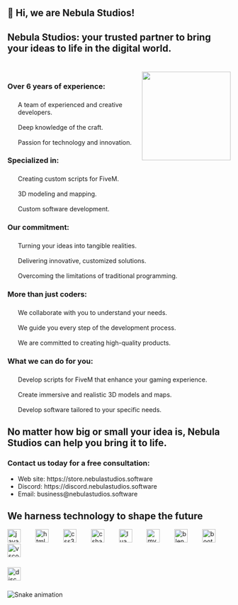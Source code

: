 <h2 align="left">🚀 Hi, we are Nebula Studios!</h2>

###

<h2 align="left">Nebula Studios: your trusted partner to bring your ideas to life in the digital world.</h2>

###

<br clear="both">

<img align="right" height="200" src="https://media.discordapp.net/attachments/1175337548160192553/1216960969729773618/base-light.png?ex=66024a39&is=65efd539&hm=50502d8821e3c10ae8af1594ed9e169badf7f6cabd8c6cea18d83e1c04238f5f&=&quality=lossless"  />

###

<h3 align="left">Over 6 years of experience:</h3>

###

<ul align="left">A team of experienced and creative developers.<br><br>Deep knowledge of the craft.<br><br>Passion for technology and innovation.</ul>

###

<h3 align="left">Specialized in:</h3>

###

<ul align="left">Creating custom scripts for FiveM.<br><br>3D modeling and mapping.<br><br>Custom software development.</ul>

###

<h3 align="left">Our commitment:</h3>

###

<ul align="left">Turning your ideas into tangible realities.<br><br>
Delivering innovative, customized solutions.<br><br>
Overcoming the limitations of traditional programming.
</ul>

###

<h3 align="left">More than just coders:</h3>

###

<ul align="left">We collaborate with you to understand your needs.<br><br>
We guide you every step of the development process.<br><br>
We are committed to creating high-quality products.
</ul>

###

<h3 align="left">What we can do for you:</h3>

###

<ul align="left">Develop scripts for FiveM that enhance your gaming experience.<br><br>
Create immersive and realistic 3D models and maps.<br><br>
Develop software tailored to your specific needs.
</ul>

###

<h2>No matter how big or small your idea is, Nebula Studios can help you bring it to life.</h2>

<h3>Contact us today for a free consultation:</h3>

<ul>
  <li>Web site: https://store.nebulastudios.software</li>
  <li>Discord: https://discord.nebulastudios.software</li>
  <li>Email: business@nebulastudios.software</li>
</ul>

<h2>We harness technology to shape the future</h2>

<div align="left">
  <img src="https://cdn.jsdelivr.net/gh/devicons/devicon/icons/javascript/javascript-plain.svg" height="30" alt="javascript logo"  />
  <img width="25" />
  <img src="https://cdn.jsdelivr.net/gh/devicons/devicon/icons/html5/html5-plain.svg" height="30" alt="html5 logo"  />
  <img width="25" />
  <img src="https://cdn.jsdelivr.net/gh/devicons/devicon/icons/css3/css3-plain.svg" height="30" alt="css3 logo"  />
  <img width="25" />
  <img src="https://cdn.jsdelivr.net/gh/devicons/devicon/icons/csharp/csharp-line.svg" height="30" alt="csharp logo"  />
  <img width="25" />
  <img src="https://cdn.jsdelivr.net/gh/devicons/devicon/icons/lua/lua-original.svg" height="30" alt="lua logo"  />
  <img width="25" />
  <img src="https://cdn.jsdelivr.net/gh/devicons/devicon/icons/mysql/mysql-original.svg" height="30" alt="mysql logo"  />
  <img width="25" />
  <img src="https://cdn.jsdelivr.net/gh/devicons/devicon/icons/blender/blender-original.svg" height="30" alt="blender logo"  />
  <img width="25" />
  <img src="https://cdn.jsdelivr.net/gh/devicons/devicon/icons/bootstrap/bootstrap-original.svg" height="30" alt="bootstrap logo"  />
  <img width="25" />
  <img src="https://cdn.jsdelivr.net/gh/devicons/devicon/icons/vscode/vscode-original.svg" height="30" alt="vscode logo"  />
</div>

###

<div align="left">
  <a href="https://discord.nebulastudios.software" target="_blank">
    <img src="https://img.shields.io/static/v1?message=Discord&logo=discord&label=&color=7289DA&logoColor=white&labelColor=&style=for-the-badge" height="30" alt="discord logo"  />
  </a>
</div>

###

<img src="https://raw.githubusercontent.com/Nebula-Studios-Software/Nebula-Studios-Software/output/snake.svg" alt="Snake animation" />

###
